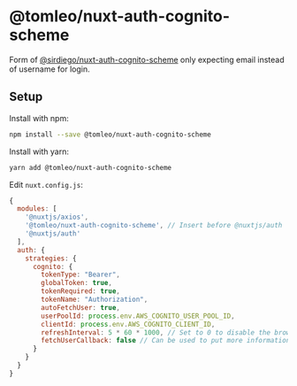 # @tomleo/nuxt-auth-cognito-scheme

Form of [@sirdiego/nuxt-auth-cognito-scheme]() only expecting email instead of username
for login.

## Setup

Install with npm:

```bash
npm install --save @tomleo/nuxt-auth-cognito-scheme
```

Install with yarn:

```bash
yarn add @tomleo/nuxt-auth-cognito-scheme
```

Edit `nuxt.config.js`:

```js
{
  modules: [
    '@nuxtjs/axios',
    '@tomleo/nuxt-auth-cognito-scheme', // Insert before @nuxtjs/auth
    '@nuxtjs/auth'
  ],
  auth: {
    strategies: {
      cognito: {
        tokenType: "Bearer",
        globalToken: true,
        tokenRequired: true,
        tokenName: "Authorization",
        autoFetchUser: true,
        userPoolId: process.env.AWS_COGNITO_USER_POOL_ID,
        clientId: process.env.AWS_COGNITO_CLIENT_ID,
        refreshInterval: 5 * 60 * 1000, // Set to 0 to disable the browser interval
        fetchUserCallback: false // Can be used to put more information into the user object
      }
    }
  }
}
```
